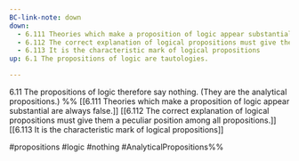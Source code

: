 ```yaml
---
BC-link-note: down
down:
  - 6.111 Theories which make a proposition of logic appear substantial are always false.
  - 6.112 The correct explanation of logical propositions must give them a peculiar position among all propositions.
  - 6.113 It is the characteristic mark of logical propositions
up: 6.1 The propositions of logic are tautologies.

---
```

6.11 The propositions of logic therefore say nothing. (They are the analytical propositions.)
%%
[[6.111 Theories which make a proposition of logic appear substantial are always false.]]
[[6.112 The correct explanation of logical propositions must give them a peculiar position among all propositions.]]
[[6.113 It is the characteristic mark of logical propositions]]

#propositions #logic #nothing #AnalyticalPropositions%%